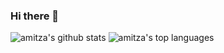 ### Hi there 👋

<img aline="left" alt="amitza's github stats" src="https://github-readme-stats.vercel.app/api?username=amitza&show_icons=true&hide_border=true&theme=dark" />

<img aline="left" alt="amitza's top languages" src="https://github-readme-stats.vercel.app/api/top-langs/?username=anuraghazra&layout=compact&theme=dark" />

<!--
**amitza/amitza** is a ✨ _special_ ✨ repository because its `README.md` (this file) appears on your GitHub profile.

Here are some ideas to get you started:

- 🔭 I’m currently working on ...
- 🌱 I’m currently learning ...
- 👯 I’m looking to collaborate on ...
- 🤔 I’m looking for help with ...
- 💬 Ask me about ...
- 📫 How to reach me: ...
- 😄 Pronouns: ...
- ⚡ Fun fact: ...
-->
